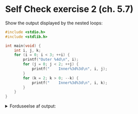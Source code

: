 # Self Check exercise 2 (ch. 5.7)

Show the output displayed by the nested loops:

```c
#include <stdio.h>
#include <stdlib.h>

int main(void) {
    int i, j, k;
    for (i = 0; i < 3; ++i) {
        printf("Outer %4d\n", i);
        for (j = 0; j < 2; ++j) {
            printf("    Inner%3d%3d\n", i, j);
        }
        for (k = 2; k > 0; --k) {
            printf("    Inner%3d%3d\n", i, k);
        }
    }
}
```

<details>
  <summary>Forduseelse af output: </summary>

  ```console
  Outer    0
      Inner  0  0
      Inner  0  1
      Inner  0  2
      Inner  0  1
  Outer    1
      Inner  1  0
      Inner  1  1
      Inner  1  2
      Inner  1  1
  Outer    2
      Inner  2  0
      Inner  2  1
      Inner  2  2
      Inner  2  1
  ```

</details>
